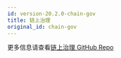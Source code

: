 ```yaml
---
id: version-20.2.0-chain-gov
title: 链上治理
original_id: chain-gov
---
```


更多信息请查看[链上治理 GitHub Repo](https://github.com/citahub/cita-gov-general-demo)
